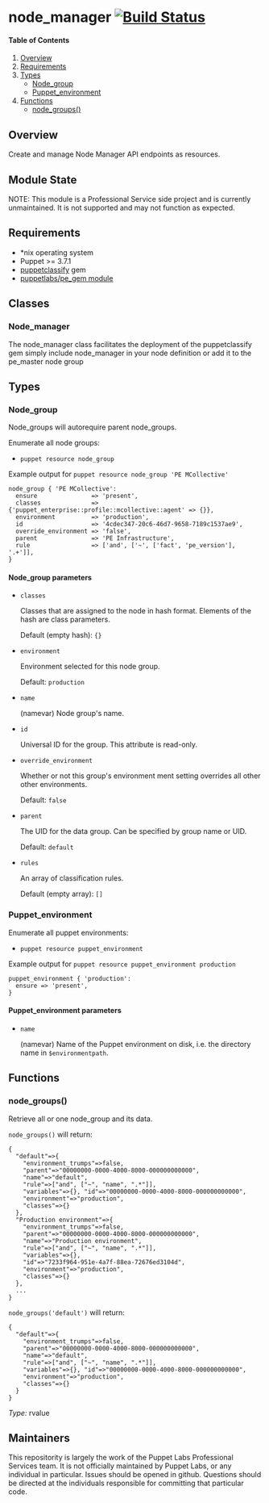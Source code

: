 # node\_manager [![Build Status](https://travis-ci.org/puppetlabs/prosvcs-node_manager.svg)](https://travis-ci.org/puppetlabs/prosvcs-node_manager)

#### Table of Contents

1. [Overview](#overview)
1. [Requirements](#requirements)
1. [Types](#types)
    * [Node\_group](#node_group)
    * [Puppet\_environment](#puppet_environment)
1. [Functions](#functions)
    * [node\_groups()](#node_groups)

## Overview

Create and manage Node Manager API endpoints as resources.

## Module State

NOTE: This module is a Professional Service side project and is currently unmaintained.
It is not supported and may not function as expected.

## Requirements

* *nix operating system
* Puppet >= 3.7.1
* [puppetclassify](https://github.com/puppetlabs/puppet-classify) gem
* [puppetlabs/pe_gem module](https://forge.puppetlabs.com/puppetlabs/pe_gem)

## Classes

### Node\_manager

The node_manager class facilitates the deployment of the puppetclassify gem
simply include node_manager in your node definition or add it to the pe_master node group

## Types

### Node\_group

Node_groups will autorequire parent node_groups.

Enumerate all node groups:

* `puppet resource node_group`

Example output for `puppet resource node_group 'PE MCollective'`

```puppet
node_group { 'PE MCollective':
  ensure               => 'present',
  classes              => {'puppet_enterprise::profile::mcollective::agent' => {}},
  environment          => 'production',
  id                   => '4cdec347-20c6-46d7-9658-7189c1537ae9',
  override_environment => 'false',
  parent               => 'PE Infrastructure',
  rule                 => ['and', ['~', ['fact', 'pe_version'], '.+']],
}
```

#### Node\_group parameters

* `classes`

  Classes that are assigned to the node in hash format. Elements of the hash are class parameters.

  Default (empty hash): `{}`

* `environment`

  Environment selected for this node group.

  Default: `production`

* `name`

  (namevar) Node group's name.

* `id`

  Universal ID for the group. This attribute is read-only.

* `override_environment`

  Whether or not this group's environment ment setting overrides all other other environments.

  Default: `false`

* `parent`

  The UID for the data group. Can be specified by group name or UID.

  Default: `default`

* `rules`

  An array of classification rules.

  Default (empty array): `[]`

### Puppet\_environment

Enumerate all puppet environments:

* `puppet resource puppet_environment`

Example output for `puppet resource puppet_environment production`

```puppet
puppet_environment { 'production':
  ensure => 'present',
}
```

#### Puppet\_environment parameters

* `name`

  (namevar) Name of the Puppet environment on disk, i.e. the directory name in `$environmentpath`.

## Functions

### node\_groups()

Retrieve all or one node_group and its data.

`node_groups()` will return:

```puppet
{
  "default"=>{
    "environment_trumps"=>false,
    "parent"=>"00000000-0000-4000-8000-000000000000",
    "name"=>"default",
    "rule"=>["and", ["~", "name", ".*"]],
    "variables"=>{}, "id"=>"00000000-0000-4000-8000-000000000000",
    "environment"=>"production",
    "classes"=>{}
  },
  "Production environment"=>{
    "environment_trumps"=>false,
    "parent"=>"00000000-0000-4000-8000-000000000000",
    "name"=>"Production environment",
    "rule"=>["and", ["~", "name", ".*"]],
    "variables"=>{},
    "id"=>"7233f964-951e-4a7f-88ea-72676ed3104d",
    "environment"=>"production",
    "classes"=>{}
  },
  ...
}
```

`node_groups('default')` will return:

```puppet
{
  "default"=>{
    "environment_trumps"=>false,
    "parent"=>"00000000-0000-4000-8000-000000000000",
    "name"=>"default",
    "rule"=>["and", ["~", "name", ".*"]],
    "variables"=>{}, "id"=>"00000000-0000-4000-8000-000000000000",
    "environment"=>"production",
    "classes"=>{}
  }
}
  ```

_Type:_ rvalue

## Maintainers

This repositority is largely the work of the Puppet Labs Professional Services
team. It is not officially maintained by Puppet Labs, or any individual in
particular. Issues should be opened in github. Questions should be directed
at the individuals responsible for committing that particular code.


